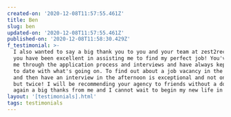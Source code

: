 ```yaml
---
created-on: '2020-12-08T11:57:55.461Z'
title: Ben
slug: ben
updated-on: '2020-12-08T11:57:55.461Z'
published-on: '2020-12-08T11:58:30.429Z'
f_testimonial: >-
  I also wanted to say a big thank you to you and your team at zest2recruitment,
  you have been excellent in assisting me to find my perfect job! You've guided
  me through the application process and interviews and have always kept me up
  to date with what's going on. To find out about a job vacancy in the morning
  and then have an interview in the afternoon is exceptional and not only once
  but twice! I will be recommending your agency to friends without a doubt,
  again a big thanks from me and I cannot wait to begin my new life in Madrid!
layout: '[testimonials].html'
tags: testimonials
---
```



